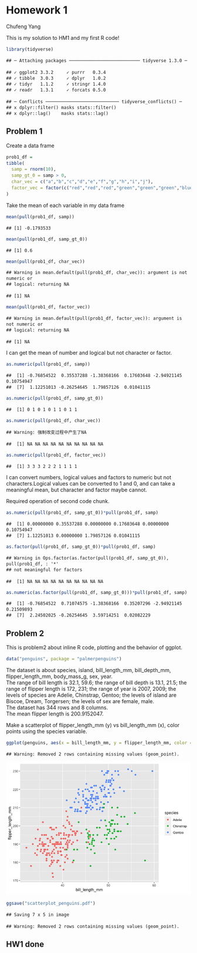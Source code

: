 Homework 1
================
Chufeng Yang

This is my solution to HM1 and my first R code\!

``` r
library(tidyverse)
```

    ## ─ Attaching packages ─────────────────────────── tidyverse 1.3.0 ─

    ## ✓ ggplot2 3.3.2     ✓ purrr   0.3.4
    ## ✓ tibble  3.0.3     ✓ dplyr   1.0.2
    ## ✓ tidyr   1.1.2     ✓ stringr 1.4.0
    ## ✓ readr   1.3.1     ✓ forcats 0.5.0

    ## ─ Conflicts ──────────────────────────── tidyverse_conflicts() ─
    ## x dplyr::filter() masks stats::filter()
    ## x dplyr::lag()    masks stats::lag()

## Problem 1

Create a data frame

``` r
prob1_df =
tibble(
  samp = rnorm(10),
  samp_gt_0 = samp > 0,
  char_vec = c("a","b","c","d","e","f","g","h","i","j"),
  factor_vec = factor(c("red","red","red","green","green","green","blue","blue","blue","blue"))
)
```

Take the mean of each variable in my data frame

``` r
mean(pull(prob1_df, samp))
```

    ## [1] -0.1793533

``` r
mean(pull(prob1_df, samp_gt_0))
```

    ## [1] 0.6

``` r
mean(pull(prob1_df, char_vec))
```

    ## Warning in mean.default(pull(prob1_df, char_vec)): argument is not numeric or
    ## logical: returning NA

    ## [1] NA

``` r
mean(pull(prob1_df, factor_vec))
```

    ## Warning in mean.default(pull(prob1_df, factor_vec)): argument is not numeric or
    ## logical: returning NA

    ## [1] NA

I can get the mean of number and logical but not character or factor.

``` r
as.numeric(pull(prob1_df, samp))
```

    ##  [1] -0.76854522  0.35537288 -1.38368166  0.17603648 -2.94921145  0.10754947
    ##  [7]  1.12251013 -0.26254645  1.79857126  0.01041115

``` r
as.numeric(pull(prob1_df, samp_gt_0))
```

    ##  [1] 0 1 0 1 0 1 1 0 1 1

``` r
as.numeric(pull(prob1_df, char_vec))
```

    ## Warning: 强制改变过程中产生了NA

    ##  [1] NA NA NA NA NA NA NA NA NA NA

``` r
as.numeric(pull(prob1_df, factor_vec))
```

    ##  [1] 3 3 3 2 2 2 1 1 1 1

I can convert numbers, logical values and factors to numeric but not
characters.Logical values can be converted to 1 and 0, and can take a
meaningful mean, but character and factor maybe cannot.

Required operation of second code chunk.

``` r
as.numeric(pull(prob1_df, samp_gt_0))*pull(prob1_df, samp)
```

    ##  [1] 0.00000000 0.35537288 0.00000000 0.17603648 0.00000000 0.10754947
    ##  [7] 1.12251013 0.00000000 1.79857126 0.01041115

``` r
as.factor(pull(prob1_df, samp_gt_0))*pull(prob1_df, samp)
```

    ## Warning in Ops.factor(as.factor(pull(prob1_df, samp_gt_0)), pull(prob1_df, : '*'
    ## not meaningful for factors

    ##  [1] NA NA NA NA NA NA NA NA NA NA

``` r
as.numeric(as.factor(pull(prob1_df, samp_gt_0)))*pull(prob1_df, samp)
```

    ##  [1] -0.76854522  0.71074575 -1.38368166  0.35207296 -2.94921145  0.21509893
    ##  [7]  2.24502025 -0.26254645  3.59714251  0.02082229

## Problem 2

This is problem2 about inline R code, plotting and the behavior of
ggplot.

``` r
data("penguins", package = "palmerpenguins")
```

The dataset is about species, island, bill\_length\_mm, bill\_depth\_mm,
flipper\_length\_mm, body\_mass\_g, sex, year.  
The range of bill length is 32.1, 59.6; the range of bill depth is 13.1,
21.5; the range of flipper length is 172, 231; the range of year is
2007, 2009; the levels of species are Adelie, Chinstrap, Gentoo; the
levels of island are Biscoe, Dream, Torgersen; the levels of sex are
female, male.  
The dataset has 344 rows and 8 columns.  
The mean flipper length is 200.9152047.

Make a scatterplot of flipper\_length\_mm (y) vs bill\_length\_mm (x),
color points using the species variable.

``` r
ggplot(penguins, aes(x = bill_length_mm, y = flipper_length_mm, color = species)) + geom_point()
```

    ## Warning: Removed 2 rows containing missing values (geom_point).

![](p8105_hw1_cy2588_files/figure-gfm/unnamed-chunk-7-1.png)<!-- -->

``` r
ggsave("scatterplot_penguins.pdf")
```

    ## Saving 7 x 5 in image

    ## Warning: Removed 2 rows containing missing values (geom_point).

## HW1 done
